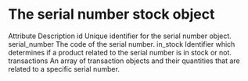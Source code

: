 # The serial number stock object

Attribute Description id Unique identifier for the serial number object. serial_number
The code of the serial number. in_stock Identifier which determines if a product related
to the serial number is in stock or not. transactions An array of transaction objects
and their quantities that are related to a specific serial number.
